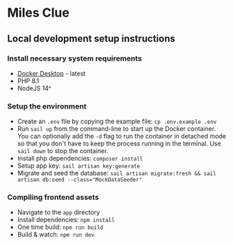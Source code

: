 # Miles Clue

## Local development setup instructions

### Install necessary system requirements

- [Docker Desktop](https://www.docker.com/products/docker-desktop) - latest
- PHP 8.1
- NodeJS 14^

### Setup the environment

- Create an `.env` file by copying the example file: `cp .env.example .env`
- Run `sail up` from the command-line to start up the Docker container. You can optionally add the `-d` flag
  to run the container in detached mode so that you don't have to keep the process running in the terminal.
  Use `sail down` to stop the container.
- Install php dependencies: `composer install`
- Setup app key: `sail artisan key:generate`
- Migrate and seed the database: `sail artisan migrate:fresh && sail artisan db:seed --class="MockDataSeeder"`

### Compiling frontend assets

- Navigate to the `app` directory
- Install dependencies: `npm install`
- One time build: `npm run build`
- Build & watch: `npm run dev`